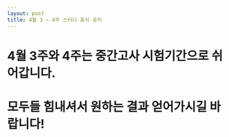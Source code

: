 ```yaml
---
layout: post
title: 4월 3 ~ 4주 스터디 휴식 공지
---
```


# 4월 3주와 4주는 중간고사 시험기간으로 쉬어갑니다.

# 모두들 힘내셔서 원하는 결과 얻어가시길 바랍니다!

